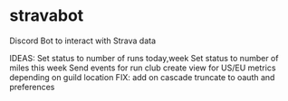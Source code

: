 # stravabot
Discord Bot to interact with Strava data

IDEAS:
  Set status to number of runs today,week
  Set status to number of miles this week
  Send events for run club
  create view for US/EU metrics depending on guild location
  FIX: add on cascade truncate to oauth and preferences